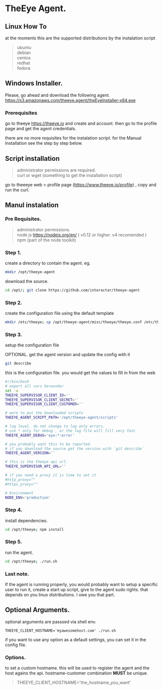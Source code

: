 

# TheEye Agent.


## Linux How To

at the moments this are the supported distributions by the instalation script

> ubuntu   
> debian   
> centos   
> redhat   
> fedora   


## Windows Installer.

Please, go ahead and download the following agent.
https://s3.amazonaws.com/theeye.agent/theEyeInstaller-x64.exe

### Prerequisites

go to theeye https://theeye.io and create and account. then go to the profile page and get the agent credentials.

there are no more requisites for the instalation script. for the Manual Installation see the step by step below.

## Script installation

> administrator permissions are required.   
> curl or wget (something to get the installation script)   

go to theeeye web > profile page (https://www.theeye.io/profile) , copy and run the curl.


## Manul instalation

### Pre Requisites.

> administrator permissions.   
> node js https://nodejs.org/en/ ( v0.12 or higher. v4 recomended )    
> npm (part of the node toolkit)    


### Step 1.

create a directory to contain the agent. eg. 

```sh
mkdir /opt/theeye-agent
```

download the source. 

```sh
cd /opt/; git clone https://github.com/interactar/theeye-agent
```

### Step 2.

create the configuration file using the default template

```sh
mkdir /etc/theeye; cp /opt/theeye-agent/misc/theeye/theeye.conf /etc/theeye/theeye.conf
```

### Step 3.

setup the configuration file

OPTIONAL. get the agent version and update the config with it

```sh
git describe
```

this is the configuration file. you would get the values to fill in from the web

```sh
#!/bin/bash
# export all vars hereunder
set -a
THEEYE_SUPERVISOR_CLIENT_ID=''
THEEYE_SUPERVISOR_CLIENT_SECRET=''
THEEYE_SUPERVISOR_CLIENT_CUSTOMER=''

# were to put the downloaded scripts
THEEYE_AGENT_SCRIPT_PATH='/opt/theeye-agent/scripts'

# log level. do not change to log only errors.
# use * only for debug , or the log file will fill very fast
THEEYE_AGENT_DEBUG='eye:*:error'

# you probably want this to be reported.
# if you download the source get the version with `git describe`
THEEYE_AGENT_VERSION=''

# this is the theeye api url.
THEEYE_SUPERVISOR_API_URL=''

# if you need a proxy it is time to set it
#http_proxy=""
#https_proxy=""

# Environment
NODE_ENV='production'
```

### Step 4.

install dependencies.

```sh
cd /opt/theeye; npm install
```

### Step 5.
run the agent.

```sh
cd /opt/theeye; ./run.sh
```

### Last note.

If the agent is running properly, you would probably want to setup a specific user to run it, create a start up script, give to the agent sudo rights. that depends on you linux distributions. I owe you that part.

## Optional Arguments.

optional arguments are passsed via shell env.

`THEEYE_CLIENT_HOSTNAME='myawesomehost.com' ./run.sh`

if you want to use any option as a default settings, you can set it in the config file.


### Options.

to set a custom hostname. this will be used to register the agent and the host agains the api. hostname-customer combination **MUST** be unique.

> THEEYE_CLIENT_HOSTNAME='the_hostname_you_want'



